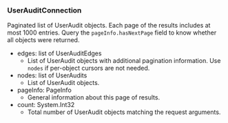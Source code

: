 ### UserAuditConnection
Paginated list of UserAudit objects. Each page of the results includes at most 1000 entries. Query the `pageInfo.hasNextPage` field to know whether all objects were returned.

- edges: list of UserAuditEdges
  - List of UserAudit objects with additional pagination information. Use `nodes` if per-object cursors are not needed.
- nodes: list of UserAudits
  - List of UserAudit objects.
- pageInfo: PageInfo
  - General information about this page of results.
- count: System.Int32
  - Total number of UserAudit objects matching the request arguments.
